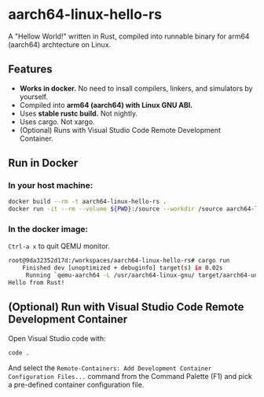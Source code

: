 # aarch64-linux-hello-rs

A "Hellow World!" written in Rust, compiled into runnable binary for arm64 (aarch64) archtecture on Linux.

## Features

- **Works in docker.** No need to insall compilers, linkers, and simulators by yourself.
- Compiled into **arm64 (aarch64) with Linux GNU ABI.**
- Uses **stable rustc build.** Not nightly.
- Uses cargo. Not xargo.
- (Optional) Runs with Visual Studio Code Remote Development Container.

## Run in Docker

### In your host machine:

```bash
docker build --rm -t aarch64-linux-hello-rs .
docker run -it --rm --volume ${PWD}:/source --workdir /source aarch64-linux-hello-rs
```

### In the docker image:

`Ctrl-a x` to quit QEMU monitor.

```bash
root@9da32352d17d:/workspaces/aarch64-linux-hello-rs# cargo run
    Finished dev [unoptimized + debuginfo] target(s) in 0.02s
     Running `qemu-aarch64 -L /usr/aarch64-linux-gnu/ target/aarch64-unknown-linux-gnu/debug/aarch64-linux-hello-rs`
Hello from Rust!
```

## (Optional) Run with Visual Studio Code Remote Development Container

Open Visual Studio code with:

```bash
code .
```

And select the `Remote-Containers: Add Development Container Configuration Files...` command from the Command Palette (F1) and pick a pre-defined container configuration file.
